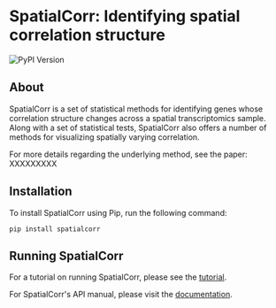 # SpatialCorr: Identifying spatial correlation structure
  
![PyPI Version](https://img.shields.io/pypi/v/spatialcorr)

## About

SpatialCorr is a set of statistical methods for identifying genes whose correlation structure changes across a spatial transcriptomics sample. Along with a set of statistical tests, SpatialCorr also offers a number of methods for visualizing spatially varying correlation.

For more details regarding the underlying method, see the paper: XXXXXXXXX

## Installation

To install SpatialCorr using Pip, run the following command:

`pip install spatialcorr`

## Running SpatialCorr

For a tutorial on running SpatialCorr, please see the [tutorial](). 

For SpatialCorr's API manual, please visit the [documentation]().



